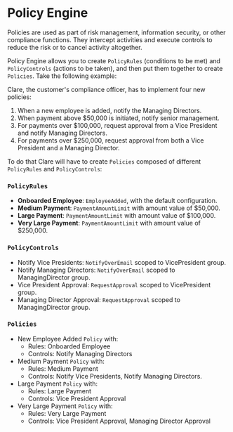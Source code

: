 # Policy Engine

Policies are used as part of risk management, information security, or other compliance functions. They intercept activities and execute controls to reduce the risk or to cancel activity altogether.

Policy Engine allows you to create `PolicyRules` (conditions to be met) and `PolicyControls` (actions to be taken), and then put them together to create `Policies`. Take the following example:

Clare, the customer's compliance officer, has to implement four new policies:

1. When a new employee is added, notify the Managing Directors.
2. When payment above $50,000 is initiated, notify senior management.
3. For payments over $100,000, request approval from a Vice President and notify Managing Directors.
4. For payments over $250,000, request approval from both a Vice President and a Managing Director.

To do that Clare will have to create `Policies` composed of different `PolicyRules` and `PolicyControls`:

### `PolicyRules`

* **Onboarded Employee**: `EmployeeAdded`, with the default configuration.
* **Medium Payment**: `PaymentAmountLimit` with amount value of $50,000.
* **Large Payment**: `PaymentAmountLimit` with amount value of $100,000.
* **Very Large Payment**: `PaymentAmountLimit` with amount value of $250,000.

### `PolicyControls`

* Notify Vice Presidents: `NotifyOverEmail` scoped to VicePresident group.
* Notify Managing Directors: `NotifyOverEmail` scoped to ManagingDirector group.
* Vice President Approval: `RequestApproval` scoped to VicePresident group.
* Managing Director Approval: `RequestApproval` scoped to ManagingDirector group.

### `Policies`

* New Employee Added `Policy` with:
  * Rules: Onboarded Employee
  * Controls: Notify Managing Directors
* Medium Payment `Policy` with:
  * Rules: Medium Payment
  * Controls: Notify Vice Presidents, Notify Managing Directors.
* Large Payment `Policy` with:
  * Rules: Large Payment
  * Controls: Vice President Approval
* Very Large Payment `Policy` with:
  * Rules: Very Large Payment
  * Controls: Vice President Approval, Managing Director Approval
